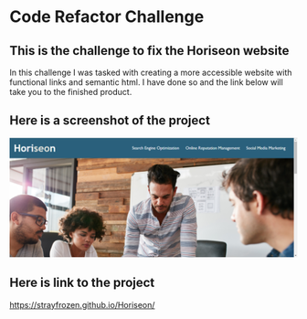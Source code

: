 # Code Refactor Challenge

## This is the challenge to fix the Horiseon website 
  In this challenge I was tasked with creating a more accessible
  website with functional links and semantic html. I have done
  so and the link below will take you to the finished product.
    

## Here is a screenshot of the project
<img src="assets\images\Screenshot (1).png">

## Here is link to the project
https://strayfrozen.github.io/Horiseon/
